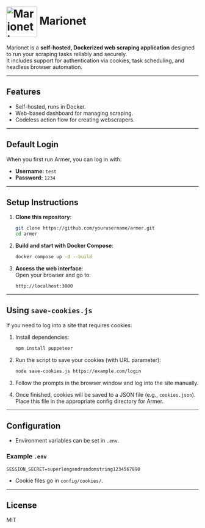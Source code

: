 # <img src="./blacklogo.png" alt="Marionet Logo" width="80" style="vertical-align: middle;"/> Marionet

Marionet is a **self-hosted, Dockerized web scraping application** designed to run your scraping tasks reliably and securely.  
It includes support for authentication via cookies, task scheduling, and headless browser automation.

---

## Features
- Self-hosted, runs in Docker.
- Web-based dashboard for managing scraping.
- Codeless action flow for creating webscrapers.

---

## Default Login

When you first run Armer, you can log in with:

- **Username:** `test`
- **Password:** `1234`

---

## Setup Instructions

1. **Clone this repository**:
   ```bash
   git clone https://github.com/yourusername/armer.git
   cd armer
   ```

2. **Build and start with Docker Compose**:
   ```bash
   docker compose up -d --build
   ```

3. **Access the web interface**:  
   Open your browser and go to:
   ```
   http://localhost:3000
   ```

---

## Using `save-cookies.js`

If you need to log into a site that requires cookies:

1. Install dependencies:
   ```bash
   npm install puppeteer
   ```

2. Run the script to save your cookies (with URL parameter):
   ```bash
   node save-cookies.js https://example.com/login
   ```

3. Follow the prompts in the browser window and log into the site manually.

4. Once finished, cookies will be saved to a JSON file (e.g., `cookies.json`).  
   Place this file in the appropriate config directory for Armer.

---

## Configuration

- Environment variables can be set in `.env`.

### Example `.env`
```env
SESSION_SECRET=superlongandrandomstring1234567890
```

- Cookie files go in `config/cookies/`.

---

## License
MIT
